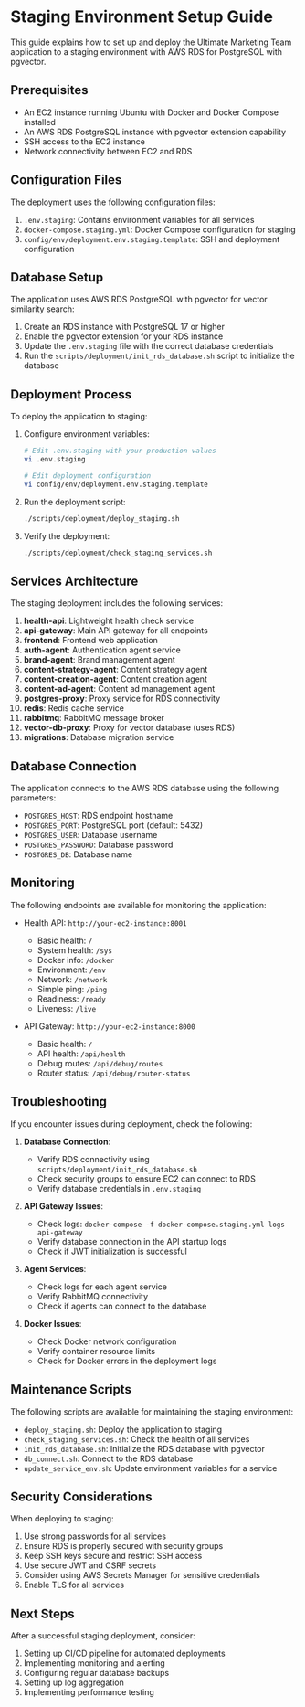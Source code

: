 # Staging Environment Setup Guide

This guide explains how to set up and deploy the Ultimate Marketing Team application to a staging environment with AWS RDS for PostgreSQL with pgvector.

## Prerequisites

- An EC2 instance running Ubuntu with Docker and Docker Compose installed
- An AWS RDS PostgreSQL instance with pgvector extension capability
- SSH access to the EC2 instance
- Network connectivity between EC2 and RDS

## Configuration Files

The deployment uses the following configuration files:

1. `.env.staging`: Contains environment variables for all services
2. `docker-compose.staging.yml`: Docker Compose configuration for staging
3. `config/env/deployment.env.staging.template`: SSH and deployment configuration

## Database Setup

The application uses AWS RDS PostgreSQL with pgvector for vector similarity search:

1. Create an RDS instance with PostgreSQL 17 or higher
2. Enable the pgvector extension for your RDS instance
3. Update the `.env.staging` file with the correct database credentials
4. Run the `scripts/deployment/init_rds_database.sh` script to initialize the database

## Deployment Process

To deploy the application to staging:

1. Configure environment variables:
   ```bash
   # Edit .env.staging with your production values
   vi .env.staging
   
   # Edit deployment configuration
   vi config/env/deployment.env.staging.template
   ```

2. Run the deployment script:
   ```bash
   ./scripts/deployment/deploy_staging.sh
   ```

3. Verify the deployment:
   ```bash
   ./scripts/deployment/check_staging_services.sh
   ```

## Services Architecture

The staging deployment includes the following services:

1. **health-api**: Lightweight health check service
2. **api-gateway**: Main API gateway for all endpoints
3. **frontend**: Frontend web application
4. **auth-agent**: Authentication agent service
5. **brand-agent**: Brand management agent
6. **content-strategy-agent**: Content strategy agent
7. **content-creation-agent**: Content creation agent
8. **content-ad-agent**: Content ad management agent
9. **postgres-proxy**: Proxy service for RDS connectivity
10. **redis**: Redis cache service
11. **rabbitmq**: RabbitMQ message broker
12. **vector-db-proxy**: Proxy for vector database (uses RDS)
13. **migrations**: Database migration service

## Database Connection

The application connects to the AWS RDS database using the following parameters:

- `POSTGRES_HOST`: RDS endpoint hostname
- `POSTGRES_PORT`: PostgreSQL port (default: 5432)
- `POSTGRES_USER`: Database username
- `POSTGRES_PASSWORD`: Database password
- `POSTGRES_DB`: Database name

## Monitoring

The following endpoints are available for monitoring the application:

- Health API: `http://your-ec2-instance:8001`
  - Basic health: `/`
  - System health: `/sys`
  - Docker info: `/docker`
  - Environment: `/env`
  - Network: `/network`
  - Simple ping: `/ping`
  - Readiness: `/ready`
  - Liveness: `/live`

- API Gateway: `http://your-ec2-instance:8000`
  - Basic health: `/`
  - API health: `/api/health`
  - Debug routes: `/api/debug/routes`
  - Router status: `/api/debug/router-status`

## Troubleshooting

If you encounter issues during deployment, check the following:

1. **Database Connection**:
   - Verify RDS connectivity using `scripts/deployment/init_rds_database.sh`
   - Check security groups to ensure EC2 can connect to RDS
   - Verify database credentials in `.env.staging`

2. **API Gateway Issues**:
   - Check logs: `docker-compose -f docker-compose.staging.yml logs api-gateway`
   - Verify database connection in the API startup logs
   - Check if JWT initialization is successful

3. **Agent Services**:
   - Check logs for each agent service
   - Verify RabbitMQ connectivity
   - Check if agents can connect to the database

4. **Docker Issues**:
   - Check Docker network configuration
   - Verify container resource limits
   - Check for Docker errors in the deployment logs

## Maintenance Scripts

The following scripts are available for maintaining the staging environment:

- `deploy_staging.sh`: Deploy the application to staging
- `check_staging_services.sh`: Check the health of all services
- `init_rds_database.sh`: Initialize the RDS database with pgvector
- `db_connect.sh`: Connect to the RDS database
- `update_service_env.sh`: Update environment variables for a service

## Security Considerations

When deploying to staging:

1. Use strong passwords for all services
2. Ensure RDS is properly secured with security groups
3. Keep SSH keys secure and restrict SSH access
4. Use secure JWT and CSRF secrets
5. Consider using AWS Secrets Manager for sensitive credentials
6. Enable TLS for all services

## Next Steps

After a successful staging deployment, consider:

1. Setting up CI/CD pipeline for automated deployments
2. Implementing monitoring and alerting
3. Configuring regular database backups
4. Setting up log aggregation
5. Implementing performance testing